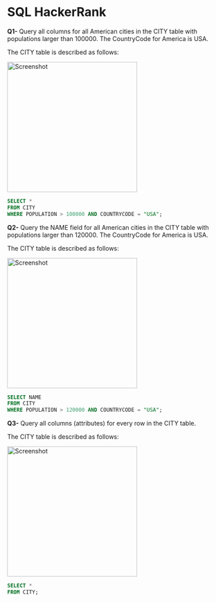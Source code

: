 # SQL HackerRank

**Q1-** Query all columns for all American cities in the CITY table with populations larger than 100000. The CountryCode for America is USA.

The CITY table is described as follows:

<img src="https://github.com/user-attachments/assets/00e37002-c8a2-457f-8877-db815c6f26b4" alt="Screenshot" height="300" />

```SQL
SELECT *
FROM CITY
WHERE POPULATION > 100000 AND COUNTRYCODE = "USA";
```

**Q2-** Query the NAME field for all American cities in the CITY table with populations larger than 120000. The CountryCode for America is USA.

The CITY table is described as follows:

<img src="https://github.com/user-attachments/assets/00e37002-c8a2-457f-8877-db815c6f26b4" alt="Screenshot" height="300" />

```SQL
SELECT NAME
FROM CITY
WHERE POPULATION > 120000 AND COUNTRYCODE = "USA";
```

**Q3-** Query all columns (attributes) for every row in the CITY table.

The CITY table is described as follows:

<img src="https://github.com/user-attachments/assets/00e37002-c8a2-457f-8877-db815c6f26b4" alt="Screenshot" height="300" />

```SQL
SELECT *
FROM CITY;
```
